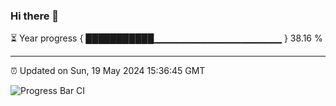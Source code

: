 ### Hi there 👋

⏳ Year progress { ███████████▁▁▁▁▁▁▁▁▁▁▁▁▁▁▁▁▁▁▁ } 38.16 %

---

⏰ Updated on Sun, 19 May 2024 15:36:45 GMT

![Progress Bar CI](https://github.com/IshwaranRudhara/GIT-ACTION/workflows/Progress%20Bar%20CI/badge.svg)
